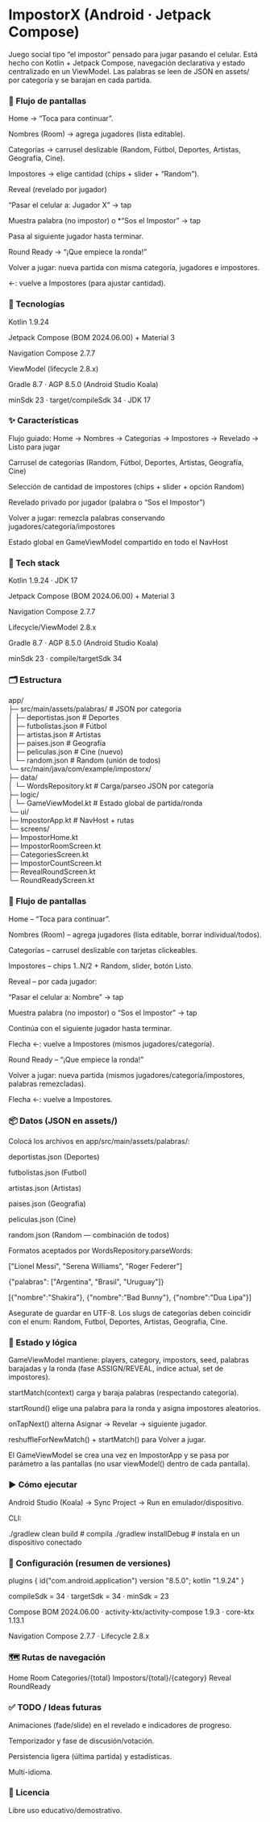 # ImpostorX (Android · Jetpack Compose)

Juego social tipo “el impostor” pensado para jugar pasando el celular. Está hecho con Kotlin + Jetpack Compose, navegación declarativa y estado centralizado en un ViewModel. Las palabras se leen de JSON en assets/ por categoría y se barajan en cada partida.

### 📱 Flujo de pantallas

Home → “Toca para continuar”.

Nombres (Room) → agrega jugadores (lista editable).

Categorías → carrusel deslizable (Random, Fútbol, Deportes, Artistas, Geografía, Cine).

Impostores → elige cantidad (chips + slider + “Random”).

Reveal (revelado por jugador)

“Pasar el celular a: Jugador X” → tap

Muestra palabra (no impostor) o *“Sos el Impostor” → tap

Pasa al siguiente jugador hasta terminar.

Round Ready → “¡Que empiece la ronda!”

Volver a jugar: nueva partida con misma categoría, jugadores e impostores.

←: vuelve a Impostores (para ajustar cantidad).

### 🧩 Tecnologías

Kotlin 1.9.24

Jetpack Compose (BOM 2024.06.00) + Material 3

Navigation Compose 2.7.7

ViewModel (lifecycle 2.8.x)

Gradle 8.7 · AGP 8.5.0 (Android Studio Koala)

minSdk 23 · target/compileSdk 34 · JDK 17

### ✨ Características

Flujo guiado: Home → Nombres → Categorías → Impostores → Revelado → Listo para jugar

Carrusel de categorías (Random, Fútbol, Deportes, Artistas, Geografía, Cine)

Selección de cantidad de impostores (chips + slider + opción Random)

Revelado privado por jugador (palabra o “Sos el Impostor”)

Volver a jugar: remezcla palabras conservando jugadores/categoría/impostores

Estado global en GameViewModel compartido en todo el NavHost

### 🧱 Tech stack

Kotlin 1.9.24 · JDK 17

Jetpack Compose (BOM 2024.06.00) + Material 3

Navigation Compose 2.7.7

Lifecycle/ViewModel 2.8.x

Gradle 8.7 · AGP 8.5.0 (Android Studio Koala)

minSdk 23 · compile/targetSdk 34

### 🗂️ Estructura
app/  
 ├─ src/main/assets/palabras/       # JSON por categoría  
 │    ├─ deportistas.json           # Deportes  
 │    ├─ futbolistas.json           # Fútbol  
 │    ├─ artistas.json              # Artistas  
 │    ├─ paises.json                # Geografía  
 │    ├─ peliculas.json             # Cine (nuevo)  
 │    └─ random.json                # Random (unión de todos)  
 └─ src/main/java/com/example/impostorx/  
      ├─ data/  
      │   └─ WordsRepository.kt     # Carga/parseo JSON por categoría  
      ├─ logic/  
      │   └─ GameViewModel.kt       # Estado global de partida/ronda  
      └─ ui/  
          ├─ ImpostorApp.kt         # NavHost + rutas  
          └─ screens/  
              ├─ ImpostorHome.kt  
              ├─ ImpostorRoomScreen.kt  
              ├─ CategoriesScreen.kt  
              ├─ ImpostorCountScreen.kt  
              ├─ RevealRoundScreen.kt  
              └─ RoundReadyScreen.kt  

### 🔀 Flujo de pantallas

Home – “Toca para continuar”.

Nombres (Room) – agrega jugadores (lista editable, borrar individual/todos).

Categorías – carrusel deslizable con tarjetas clickeables.

Impostores – chips 1..N/2 + Random, slider, botón Listo.

Reveal – por cada jugador:

“Pasar el celular a: Nombre” → tap

Muestra palabra (no impostor) o “Sos el Impostor” → tap

Continúa con el siguiente jugador hasta terminar.

Flecha ←: vuelve a Impostores (mismos jugadores/categoría).

Round Ready – “¡Que empiece la ronda!”

Volver a jugar: nueva partida (mismos jugadores/categoría/impostores, palabras remezcladas).

Flecha ←: vuelve a Impostores.

### 📦 Datos (JSON en assets/)

Colocá los archivos en app/src/main/assets/palabras/:

deportistas.json (Deportes)

futbolistas.json (Futbol)

artistas.json (Artistas)

paises.json (Geografia)

peliculas.json (Cine)

random.json (Random — combinación de todos)

Formatos aceptados por WordsRepository.parseWords:

["Lionel Messi", "Serena Williams", "Roger Federer"]

{"palabras": ["Argentina", "Brasil", "Uruguay"]}

[{"nombre":"Shakira"}, {"nombre":"Bad Bunny"}, {"nombre":"Dua Lipa"}]


Asegurate de guardar en UTF-8. Los slugs de categorías deben coincidir con el enum:
Random, Futbol, Deportes, Artistas, Geografia, Cine.

### 🧠 Estado y lógica

GameViewModel mantiene: players, category, impostors, seed, palabras barajadas y la ronda (fase ASSIGN/REVEAL, índice actual, set de impostores).

startMatch(context) carga y baraja palabras (respectando categoría).

startRound() elige una palabra para la ronda y asigna impostores aleatorios.

onTapNext() alterna Asignar → Revelar → siguiente jugador.

reshuffleForNewMatch() + startMatch() para Volver a jugar.

El GameViewModel se crea una vez en ImpostorApp y se pasa por parámetro a las pantallas (no usar viewModel() dentro de cada pantalla).

### ▶️ Cómo ejecutar

Android Studio (Koala) → Sync Project → Run en emulador/dispositivo.

CLI:

./gradlew clean build         # compila
./gradlew installDebug        # instala en un dispositivo conectado

### 🔧 Configuración (resumen de versiones)

plugins { id("com.android.application") version "8.5.0"; kotlin "1.9.24" }

compileSdk = 34 · targetSdk = 34 · minSdk = 23

Compose BOM 2024.06.00 · activity-ktx/activity-compose 1.9.3 · core-ktx 1.13.1

Navigation Compose 2.7.7 · Lifecycle 2.8.x

### 🗺️ Rutas de navegación
Home
Room
Categories/{total}
Impostors/{total}/{category}
Reveal
RoundReady

### ✅ TODO / Ideas futuras

Animaciones (fade/slide) en el revelado e indicadores de progreso.

Temporizador y fase de discusión/votación.

Persistencia ligera (última partida) y estadísticas.

Multi-idioma.

### 📄 Licencia

Libre uso educativo/demostrativo.
